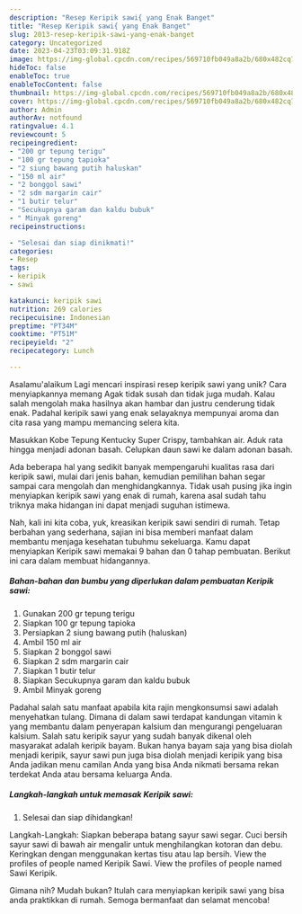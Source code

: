 ```yaml
---
description: "Resep Keripik sawi{ yang Enak Banget"
title: "Resep Keripik sawi{ yang Enak Banget"
slug: 2013-resep-keripik-sawi-yang-enak-banget
category: Uncategorized
date: 2023-04-23T03:09:31.918Z
image: https://img-global.cpcdn.com/recipes/569710fb049a8a2b/680x482cq70/keripik-sawi-foto-resep-utama.jpg
hideToc: false
enableToc: true
enableTocContent: false
thumbnail: https://img-global.cpcdn.com/recipes/569710fb049a8a2b/680x482cq70/keripik-sawi-foto-resep-utama.jpg
cover: https://img-global.cpcdn.com/recipes/569710fb049a8a2b/680x482cq70/keripik-sawi-foto-resep-utama.jpg
author: Admin
authorAv: notfound
ratingvalue: 4.1
reviewcount: 5
recipeingredient:
- "200 gr tepung terigu"
- "100 gr tepung tapioka"
- "2 siung bawang putih haluskan"
- "150 ml air"
- "2 bonggol sawi"
- "2 sdm margarin cair"
- "1 butir telur"
- "Secukupnya garam dan kaldu bubuk"
- " Minyak goreng"
recipeinstructions:

- "Selesai dan siap dinikmati!"
categories:
- Resep
tags:
- keripik
- sawi

katakunci: keripik sawi 
nutrition: 269 calories
recipecuisine: Indonesian
preptime: "PT34M"
cooktime: "PT51M"
recipeyield: "2"
recipecategory: Lunch

---
```



Asalamu'alaikum Lagi mencari inspirasi resep keripik sawi yang unik? Cara menyiapkannya memang Agak tidak susah dan tidak juga mudah. Kalau salah mengolah maka hasilnya akan hambar dan justru cenderung tidak enak. Padahal keripik sawi yang enak selayaknya mempunyai aroma dan cita rasa yang mampu memancing selera kita.


Masukkan Kobe Tepung Kentucky Super Crispy, tambahkan air. Aduk rata hingga menjadi adonan basah. Celupkan daun sawi ke dalam adonan basah.

Ada beberapa hal yang sedikit banyak mempengaruhi kualitas rasa dari keripik sawi, mulai dari jenis bahan, kemudian pemilihan bahan segar sampai cara mengolah dan menghidangkannya. Tidak usah pusing jika ingin menyiapkan keripik sawi yang enak di rumah, karena asal sudah tahu triknya maka hidangan ini dapat menjadi suguhan istimewa.


Nah, kali ini kita coba, yuk, kreasikan keripik sawi sendiri di rumah. Tetap berbahan yang sederhana, sajian ini bisa memberi manfaat dalam membantu menjaga kesehatan tubuhmu sekeluarga. Kamu dapat menyiapkan Keripik sawi memakai 9 bahan dan 0 tahap pembuatan. Berikut ini cara dalam membuat hidangannya.

<!--inarticleads1-->

##### Bahan-bahan dan bumbu yang diperlukan dalam pembuatan Keripik sawi:

1. Gunakan 200 gr tepung terigu
1. Siapkan 100 gr tepung tapioka
1. Persiapkan 2 siung bawang putih (haluskan)
1. Ambil 150 ml air
1. Siapkan 2 bonggol sawi
1. Siapkan 2 sdm margarin cair
1. Siapkan 1 butir telur
1. Siapkan Secukupnya garam dan kaldu bubuk
1. Ambil  Minyak goreng


Padahal salah satu manfaat apabila kita rajin mengkonsumsi sawi adalah menyehatkan tulang. Dimana di dalam sawi terdapat kandungan vitamin k yang membantu dalam penyerapan kalsium dan mengurangi pengeluaran kalsium. Salah satu keripik sayur yang sudah banyak dikenal oleh masyarakat adalah keripik bayam. Bukan hanya bayam saja yang bisa diolah menjadi keripik, sayur sawi pun juga bisa diolah menjadi keripik yang bisa Anda jadikan menu camilan Anda yang bisa Anda nikmati bersama rekan terdekat Anda atau bersama keluarga Anda. 

<!--inarticleads2-->

##### Langkah-langkah untuk memasak Keripik sawi:


1. Selesai dan siap dihidangkan!

Langkah-Langkah: Siapkan beberapa batang sayur sawi segar. Cuci bersih sayur sawi di bawah air mengalir untuk menghilangkan kotoran dan debu. Keringkan dengan menggunakan kertas tisu atau lap bersih. View the profiles of people named Keripik Sawi. View the profiles of people named Sawi Keripik. 

Gimana nih? Mudah bukan? Itulah cara menyiapkan keripik sawi yang bisa anda praktikkan di rumah. Semoga bermanfaat dan selamat mencoba!
